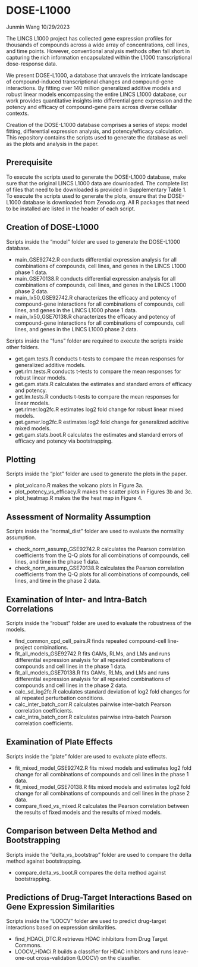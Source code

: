 DOSE-L1000
================
Junmin Wang
10/29/2023

The LINCS L1000 project has collected gene expression profiles for
thousands of compounds across a wide array of concentrations, cell
lines, and time points. However, conventional analysis methods often
fall short in capturing the rich information encapsulated within the
L1000 transcriptional dose-response data.

We present DOSE-L1000, a database that unravels the intricate landscape
of compound-induced transcriptional changes and compound-gene
interactions. By fitting over 140 million generalized additive models
and robust linear models encompassing the entire LINCS L1000 database,
our work provides quantitative insights into differential gene
expression and the potency and efficacy of compound-gene pairs across
diverse cellular contexts.

Creation of the DOSE-L1000 database comprises a series of steps: model
fitting, differential expression analysis, and potency/efficacy
calculation. This repository contains the scripts used to generate the
database as well as the plots and analysis in the paper.

## Prerequisite

To execute the scripts used to generate the DOSE-L1000 database, make
sure that the original LINCS L1000 data are downloaded. The complete
list of files that need to be downloaded is provided in Supplementary
Table 1. To execute the scripts used to generate the plots, ensure that
the DOSE-L1000 database is downloaded from Zenodo.org. All R packages
that need to be installed are listed in the header of each script.

## Creation of DOSE-L1000

Scripts inside the “model” folder are used to generate the DOSE-L1000
database.

- main_GSE92742.R conducts differential expression analysis for all
  combinations of compounds, cell lines, and genes in the LINCS L1000
  phase 1 data.
- main_GSE70138.R conducts differential expression analysis for all
  combinations of compounds, cell lines, and genes in the LINCS L1000
  phase 2 data.
- main_lx50_GSE92742.R characterizes the efficacy and potency of
  compound-gene interactions for all combinations of compounds, cell
  lines, and genes in the LINCS L1000 phase 1 data.
- main_lx50_GSE70138.R characterizes the efficacy and potency of
  compound-gene interactions for all combinations of compounds, cell
  lines, and genes in the LINCS L1000 phase 2 data.

Scripts inside the “funs” folder are required to execute the scripts
inside other folders.

- get.gam.tests.R conducts t-tests to compare the mean responses for
  generalized additive models.
- get.rlm.tests.R conducts t-tests to compare the mean responses for
  robust linear models.
- get.gam.stats.R calculates the estimates and standard errors of
  efficacy and potency.
- get.lm.tests.R conducts t-tests to compare the mean responses for
  linear models.
- get.rlmer.log2fc.R estimates log2 fold change for robust linear mixed
  models.
- get.gamer.log2fc.R estimates log2 fold change for generalized additive
  mixed models.
- get.gam.stats.boot.R calculates the estimates and standard errors of
  efficacy and potency via bootstrapping.

## Plotting

Scripts inside the “plot” folder are used to generate the plots in the
paper.

- plot_volcano.R makes the volcano plots in Figure 3a.
- plot_potency_vs_efficacy.R makes the scatter plots in Figures 3b and
  3c.
- plot_heatmap.R makes the the heat map in Figure 4.

## Assessment of Normality Assumption

Scripts inside the “normal_dist” folder are used to evaluate the
normality assumption.

- check_norm_assump_GSE92742.R calculates the Pearson correlation
  coefficients from the Q-Q plots for all combinations of compounds,
  cell lines, and time in the phase 1 data.
- check_norm_assump_GSE70138.R calculates the Pearson correlation
  coefficients from the Q-Q plots for all combinations of compounds,
  cell lines, and time in the phase 2 data.

## Examination of Inter- and Intra-Batch Correlations

Scripts inside the “robust” folder are used to evaluate the robustness
of the models.

- find_common_cpd_cell_pairs.R finds repeated compound-cell line-project
  combinations.
- fit_all_models_GSE92742.R fits GAMs, RLMs, and LMs and runs
  differential expression analysis for all repeated combinations of
  compounds and cell lines in the phase 1 data.
- fit_all_models_GSE70138.R fits GAMs, RLMs, and LMs and runs
  differential expression analysis for all repeated combinations of
  compounds and cell lines in the phase 2 data.
- calc_sd_log2fc.R calculates standard deviation of log2 fold changes
  for all repeated perturbation conditions.
- calc_inter_batch_corr.R calculates pairwise inter-batch Pearson
  correlation coefficients.
- calc_intra_batch_corr.R calculates pairwise intra-batch Pearson
  correlation coefficients.

## Examination of Plate Effects

Scripts inside the “plate” folder are used to evaluate plate effects.

- fit_mixed_model_GSE92742.R fits mixed models and estimates log2 fold
  change for all combinations of compounds and cell lines in the phase 1
  data.
- fit_mixed_model_GSE70138.R fits mixed models and estimates log2 fold
  change for all combinations of compounds and cell lines in the phase 2
  data.
- compare_fixed_vs_mixed.R calculates the Pearson correlation between
  the results of fixed models and the results of mixed models.

## Comparison between Delta Method and Bootstrapping

Scripts inside the “delta_vs_bootstrap” folder are used to compare the
delta method against bootstrapping.

- compare_delta_vs_boot.R compares the delta method against
  bootstrapping.

## Predictions of Drug-Target Interactions Based on Gene Expression Similarities

Scripts inside the “LOOCV” folder are used to predict drug-target
interactions based on expression similarities.

- find_HDACi_DTC.R retrieves HDAC inhibitors from Drug Target Commons.
- LOOCV_HDACi.R builds a classifier for HDAC inhibitors and runs
  leave-one-out cross-validation (LOOCV) on the classifier.
